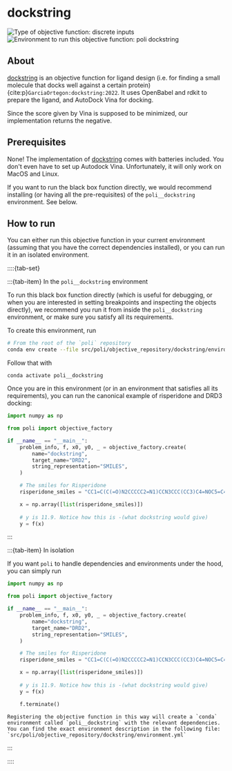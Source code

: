 # dockstring

![Type of objective function: discrete inputs](https://img.shields.io/badge/Type-discrete_inputs-blue)
![Environment to run this objective function: poli dockstring](https://img.shields.io/badge/Environment-poli____dockstring-teal
)

## About

[dockstring](https://github.com/dockstring/dockstring) is an objective function for ligand design (i.e. for finding a small molecule that docks well against a certain protein) {cite:p}`GarciaOrtegon:dockstring:2022`. It uses OpenBabel and rdkit to prepare the ligand, and AutoDock Vina for docking.

Since the score given by Vina is supposed to be minimized, our implementation returns the negative.

## Prerequisites

None! The implementation of [dockstring](https://github.com/dockstring/dockstring) comes with batteries included. You don't even have to set up Autodock Vina. Unfortunately, it will only work on MacOS and Linux.

If you want to run the black box function directly, we would recommend installing (or having all the pre-requisites) of the `poli__dockstring` environment. See below.

## How to run

You can either run this objective function in your current environment (assuming that you have the correct dependencies installed), or you can run it in an isolated environment.

::::{tab-set}

:::{tab-item} In the `poli__dockstring` environment

To run this black box function directly (which is useful for debugging, or when you are interested in setting breakpoints and inspecting the objects directly), we recommend you run it from inside the `poli__dockstring` environment, or make sure you satisfy all its requirements.

To create this environment, run

```bash
# From the root of the `poli` repository
conda env create --file src/poli/objective_repository/dockstring/environment.yml
```

Follow that with

```
conda activate poli__dockstring
```

Once you are in this environment (or in an environment that satisfies all its requirements), you can run the canonical example of risperidone and DRD3 docking:

```python
import numpy as np

from poli import objective_factory

if __name__ == "__main__":
    problem_info, f, x0, y0, _ = objective_factory.create(
        name="dockstring",
        target_name="DRD2",
        string_representation="SMILES",
    )

    # The smiles for Risperidone
    risperidone_smiles = "CC1=C(C(=O)N2CCCCC2=N1)CCN3CCC(CC3)C4=NOC5=C4C=CC(=C5)F"

    x = np.array([list(risperidone_smiles)])
    
    # y is 11.9. Notice how this is -(what dockstring would give)
    y = f(x)
```

:::

:::{tab-item} In isolation

If you want `poli` to handle dependencies and environments under the hood, you can simply run

```python
import numpy as np

from poli import objective_factory

if __name__ == "__main__":
    problem_info, f, x0, y0, _ = objective_factory.create(
        name="dockstring",
        target_name="DRD2",
        string_representation="SMILES",
    )

    # The smiles for Risperidone
    risperidone_smiles = "CC1=C(C(=O)N2CCCCC2=N1)CCN3CCC(CC3)C4=NOC5=C4C=CC(=C5)F"

    x = np.array([list(risperidone_smiles)])
    
    # y is 11.9. Notice how this is -(what dockstring would give)
    y = f(x)

    f.terminate()
```

```{warning}
Registering the objective function in this way will create a `conda` environment called `poli__dockstring` with the relevant dependencies. You can find the exact environment description in the following file: `src/poli/objective_repository/dockstring/environment.yml`

```

:::

::::

